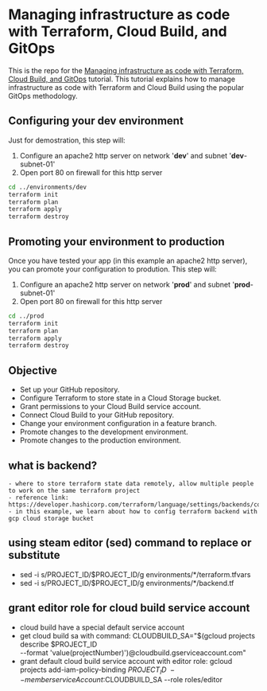 # Managing infrastructure as code with Terraform, Cloud Build, and GitOps

This is the repo for the [Managing infrastructure as code with Terraform, Cloud Build, and GitOps](https://cloud.google.com/solutions/managing-infrastructure-as-code) tutorial. This tutorial explains how to manage infrastructure as code with Terraform and Cloud Build using the popular GitOps methodology. 

## Configuring your **dev** environment

Just for demostration, this step will:
 1. Configure an apache2 http server on network '**dev**' and subnet '**dev**-subnet-01'
 2. Open port 80 on firewall for this http server 

```bash
cd ../environments/dev
terraform init
terraform plan
terraform apply
terraform destroy
```

## Promoting your environment to **production**

Once you have tested your app (in this example an apache2 http server), you can promote your configuration to prodution. This step will:
 1. Configure an apache2 http server on network '**prod**' and subnet '**prod**-subnet-01'
 2. Open port 80 on firewall for this http server 

```bash
cd ../prod
terraform init
terraform plan
terraform apply
terraform destroy
```

## Objective
- Set up your GitHub repository.
- Configure Terraform to store state in a Cloud Storage bucket.
- Grant permissions to your Cloud Build service account.
- Connect Cloud Build to your GitHub repository.
- Change your environment configuration in a feature branch.
- Promote changes to the development environment.
- Promote changes to the production environment.

## what is backend?
    - where to store terraform state data remotely, allow multiple people to work on the same terraform project
    - reference link: https://developer.hashicorp.com/terraform/language/settings/backends/configuration
    - in this example, we learn about how to config terraform backend with gcp cloud storage bucket

## using steam editor (sed) command to replace or substitute 
- sed -i s/PROJECT_ID/$PROJECT_ID/g environments/*/terraform.tfvars
- sed -i s/PROJECT_ID/$PROJECT_ID/g environments/*/backend.tf

## grant editor role for cloud build service account
- cloud build have a special default service account
- get cloud build sa with command: CLOUDBUILD_SA="$(gcloud projects describe $PROJECT_ID \
    --format 'value(projectNumber)')@cloudbuild.gserviceaccount.com"
- grant default cloud build service account with editor role: gcloud projects add-iam-policy-binding $PROJECT_ID \
    --member serviceAccount:$CLOUDBUILD_SA --role roles/editor
